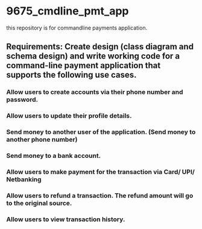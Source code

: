 # 9675_cmdline_pmt_app

this repository is for commandline payments application.
## Requirements: Create design (class diagram and schema design) and write working code for a command-line payment application that supports the following use cases.

### Allow users to create accounts via their phone number and password.


### Allow users to update their profile details.

### Send money to another user of the application. (Send money to another phone number)

### Send money to a bank account.

### Allow users to make payment for the transaction via Card/ UPI/ Netbanking

### Allow users to refund a transaction. The refund amount will go to the original source.

### Allow users to view transaction history.
